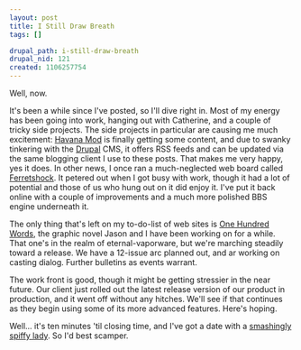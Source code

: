 ```yaml
--- 
layout: post
title: I Still Draw Breath
tags: []

drupal_path: i-still-draw-breath
drupal_nid: 121
created: 1106257754
---
```

Well, now.

It's been a while since I've posted, so I'll dive right in. Most of my energy has been going into work, hanging out with Catherine, and a couple of tricky side projects. The side projects in particular are causing me much excitement: <a href="http://www.havana-mod.com">Havana Mod</a> is finally getting some content, and due to swanky tinkering with the <a href="http://www.drupal.org">Drupal</a> CMS, it offers RSS feeds and can be updated via the same blogging client I use to these posts. That makes me very happy, yes it does. In other news, I once ran a much-neglected web board called <a href="http://www.ferretshock.com">Ferretshock</a>. It petered out when I got busy with work, though it had a lot of potential and those of us who hung out on it did enjoy it. I've put it back online with a couple of improvements and a much more polished BBS engine underneath it.

The only thing that's left on my to-do-list of web sites is <a href="http://www.onehundredwords.com">One Hundred Words</a>, the graphic novel Jason and I have been working on for a while. That one's in the realm of eternal-vaporware, but we're marching steadily toward a release. We have a 12-issue arc planned out, and ar working on casting dialog. Further bulletins as events warrant.

The work front is good, though it might be getting stressier in the near future. Our client just rolled out the latest release version of our product in production, and it went off without any hitches. We'll see if that continues as they begin using some of its more advanced features. Here's hoping.

Well... it's ten minutes 'til closing time, and I've got a date with a <a href="http://catherine.viapositiva.net">smashingly spiffy lady</a>. So I'd best scamper.
